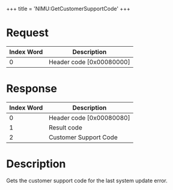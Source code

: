 +++
title = 'NIMU:GetCustomerSupportCode'
+++

# Request

| Index Word | Description                |
|------------|----------------------------|
| 0          | Header code \[0x00080000\] |

# Response

| Index Word | Description                |
|------------|----------------------------|
| 0          | Header code \[0x00080080\] |
| 1          | Result code                |
| 2          | Customer Support Code      |

# Description

Gets the customer support code for the last system update error.